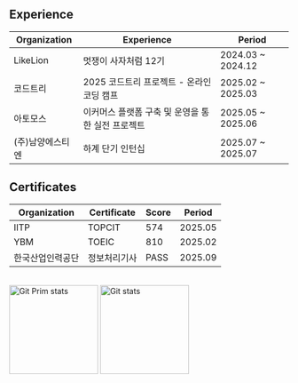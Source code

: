 ## Experience
|Organization | Experience                   | Period                |
|------------|--------------------------|---------------------|
|LikeLion| 멋쟁이 사자처럼 12기      | 2024.03 ~ 2024.12  |
|코드트리| 2025 코드트리 프로젝트 - 온라인 코딩 캠프         | 2025.02 ~ 2025.03  |
|아토모스| 이커머스 플랫폼 구축 및 운영을 통한 실전 프로젝트         | 2025.05 ~ 2025.06  |
|(주)남양에스티엔| 하계 단기 인턴십         | 2025.07 ~ 2025.07  |

## Certificates
| Organization                |  Certificate        | Score  | Period      |
|-------------------------|------------------|-------|-------------|
| IITP |TOPCIT  | 574   | 2025.05     |
| YBM | TOEIC | 810 | 2025.02|
|한국산업인력공단| 정보처리기사  | PASS  | 2025.09

<div>
  <br/>
  <a href="#"><img src="https://github-readme-stats.vercel.app/api/top-langs/?username=R4mel&layout=compact&hide=issues" alt="Git Prim stats" height="160px" /></a>
  <a href="#"><img src="https://github-readme-stats.vercel.app/api?username=R4mel" alt="Git stats" height="160px" /></a>
</div>
